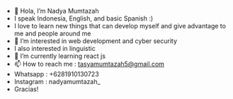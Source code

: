 - 👋 Hola, I’m Nadya Mumtazah
- I speak Indonesia, English, and basic Spanish :)
- I love to learn new things that can develop myself and give advantage to me and people around me
- 👀 I’m interested in web development and cyber security
- I also interested in linguistic 
- 🌱 I’m currently learning react js
- 📫 How to reach me : tasyamumtazah5@gmail.com
- Whatsapp : +6281910130723
- Instagram : nadyamumtazah_
- Gracias!
<!---
thisisnadya/thisisnadya is a ✨ special ✨ repository because its `README.md` (this file) appears on your GitHub profile.
You can click the Preview link to take a look at your changes.
--->

